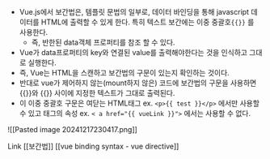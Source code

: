 - Vue.js에서 보간법은, 템플릿 문법의 일부로, 데이터 바인딩을 통해 javascript 데이터를 HTML에 출력할 수 있게 한다. 특히 텍스트 보간에는 이중 중괄호`{{}}` 를 사용한다.
	- 즉, 반한된 data객체 프로퍼티를 참조 할 수 있다.
- Vue가 data프로퍼티의 key와 연결된 value를 출력해야한다는 것을 인식하고 그대로 실행한다.
- 즉, Vue는 HTML을 스캔하고 보간법의 구문이 있는지 확인하는 것이다.
- 반대로 vue가 제어하지 않는(mount하지 않은) 코드에 보간법의 구문을 사용하면 {{}}와 {{}} 사이에 지정한 텍스트가 그대로 출력된다.
- 이 이중 중괄호 구문은 여닫는 HTML태그 ex. `<p>{{ test }}</p>` 에서만 사용할 수 있고 태그의 속성 ex. `< a href="{{ vueLink }}">` 에서는 사용할 수 없다.

![[Pasted image 20241217230417.png]]

Link
[[보간법]]
[[vue binding syntax - vue directive]]